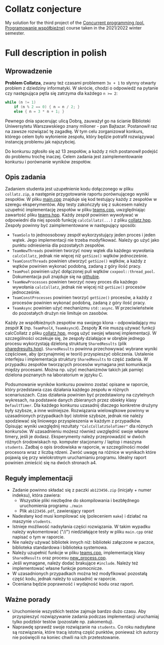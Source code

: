 # Collatz conjecture

My solution for the third project of the [Concurrent programming (pol. Programowanie współbieżne)](https://usosweb.mimuw.edu.pl/kontroler.php?_action=katalog2/przedmioty/pokazPrzedmiot&prz_kod=1000-213bPW) course taken in the 2021/2022 winter semester.

# Full description in polish

## Wprowadzenie

**Problem Collatza**, zwany też czasami problemem `3x + 1` to słynny otwarty problem z dziedziny informatyki. W skrócie, chodzi o odpowiedź na pytanie czy następująca pętla się zatrzyma dla każdego `n >= 2`:

``` c
while (n != 1)
    if (n % 2 == 0) { n = n / 2; }
    else { n = 3 * n + 1; }
```
Pewnego dnia spacerując ulicą Dobrą, zauważył go na ścianie Biblioteki Uniwersytetu Warszawskiego znany milioner - pan Bajtazar. Postanowił raz na zawsze rozwiązać tę zagadkę. W tym celu zorganizował konkurs, którego celem było wyłonienie zespołu, który będzie potrafił rozwiązywać instancję problemu jak najszybciej.

Do konkursu zgłosiło się aż 13 zespołów, a każdy z nich postanowił podejść do problemu trochę inaczej. Celem zadania jest zaimplementowanie konkursu i porównanie wyników zespołów.

## Opis zadania

Zadaniem studenta jest uzupełnienie kodu dołączonego w pliku `collatz.zip`, a następnie przygotowanie raportu porównującego wyniki zespołów. W pliku [main.cpp](https://github.com/patjed41/PW-3-CollatzConjecture/blob/master/src/main.cpp) znajduje się kod testujący każdy z zespołów w szeregu eksperymentów. Aby testy zakończyły się z sukcesem należy uzupełnić implementację zespołów w pliku [teams.cpp](https://github.com/patjed41/PW-3-CollatzConjecture/blob/master/src/teams.cpp), uwzględniając zawartość pliku [teams.hpp](https://github.com/patjed41/PW-3-CollatzConjecture/blob/master/src/teams.hpp). Każdy zespół powinien wywoływać w odpowiedni dla niej sposób funkcję `calcCollatz(...)` z pliku [collatz.hpp](https://github.com/patjed41/PW-3-CollatzConjecture/blob/master/src/collatz.hpp). Zespoły powinny być zaimplementowane w następujący sposób:
- `TeamSolo` to jednoosobowy zespół wykorzystujący jeden proces i jeden wątek. Jego implementacji nie trzeba modyfikować. Należy go użyć jako punktu odniesienia dla pozostałych zespołów.
- `TeamNewThreads` powinien tworzyć nowy wątek dla każdego wywołania `calcCollatz`, jednak nie więcej niż `getSize()` wątków jednocześnie.
- `TeamConstThreads` powinien utworzyć `getSize()` wątków, a każdy z wątków powinien wykonać podobną, zadaną z góry ilość pracy.
- `TeamPool` powinien użyć dołączonej puli wątków `cxxpool::thread_pool`. Dokumentacja puli znajduje się na [githubie](https://github.com/bloomen/cxxpool).
- `TeamNewProcesses` powinien tworzyć nowy proces dla każdego wywołania `calcCollatz`, jednak nie więcej niż `getSize()` procesów jednocześnie.
- `TeamConstProcesses` powinien tworzyć `getSize()` procesów, a każdy z procesów powinien wykonać podobną, zadaną z góry ilość pracy.
- `TeamAsync` powinien użyć mechanizmu `std::async`. W przeciwieństwie do pozostałych drużyn nie limituje on zasobów.

Każdy ze współbieżnych zespołów ma swojego klona - odpowiadający mu zespół **X** (np. `TeamPoolX`, `TeamAsyncX`). Zespoły **X** nie muszą używać funkcji calcCollatz z pliku [collatz.hpp](https://github.com/patjed41/PW-3-CollatzConjecture/blob/master/src/collatz.hpp), mogą użyć swojej własnej implementacji. W szczególności oczekuje się, że zespoły działające w obrębie jednego procesu wykorzystają dzieloną strukturę `SharedResults` (plik [sharedresults.hpp](https://github.com/patjed41/PW-3-CollatzConjecture/blob/master/src/sharedresults.hpp)). `SharedResults` powinna przechowywać wybrane wyniki częściowe, aby (przynajmniej w teorii) przyspieszyć obliczenia. Ustalenie interfejsu i implementacja struktury `SharedResults` to część zadania. W przypadku zespołów tworzących procesów wymagana jest komunikacja między procesami. Można np. użyć mechanizmów takich jak pamięć dzielona poznanych na laboratorium w języku C.

Podsumowanie wyników konkursu powinno zostać opisane w raporcie, który przedstawia czas działania każdego zespołu w różnych scenariuszach. Czas działania powinien być przedstawiony na czytelnych wykresach, na podstawie danych zbieranych przez obiekty klasy `DefaultTimer`. Dla każdego konkursu uzasadnij dlaczego konkretne drużyny były szybsze, a inne wolniejsze. Rozwiązania wielowątkowe powinny w uzasadnionych przypadkach być istotnie szybsze, jednak nie należy spodziewać się liniowego przyspieszenia w każdym z przypadków. Opisując wyniki uwzględnij rezultaty `"CalcCollatzSoloTimer"` dla różnych konkursów. W uzasadnieniu możesz również uwzględnić swoje własne timery, jeśli je dodasz. Eksperymenty należy przeprowadzić w dwóch różnych środowiskach np. komputer stacjonarny / laptop i maszyna `students`. Zadbaj o opis środowiska w raporcie, w szczególności model procesora wraz z liczbą rdzeni. Zwróć uwagę na różnice w wynikach które pojawią się przy wielokrotnym uruchamianiu programu. Idealny raport powinien zmieścić się na dwóch stronach a4.

## Reguły implementacji

- Zadanie powinno składać się z paczki `ab123456.zip` (inicjały + numer indeksu), która zawiera:
  - Wszystkie pliki niezbędne do skompilowania i bezbłędnego uruchomienia programu `./main`
  - Plik `ab123456.pdf`, zawierający raport
- Nadesłany kod musi kompilować się (poleceniem `make`) i działać na maszynie `students`.
- Istnieje możliwość nadsyłania części rozwiązania. W takim wypadku należy wykomentować ("//") niedziałające testy w pliku `main.cpp` oraz napisać o tym w raporcie.
- Nie należy używać bibliotek innych niż: biblioteki załączone w paczce, biblioteka standardowa i biblioteka systemowa.
- Należy uzupełnić funkcje w pliku [teams.cpp](https://github.com/patjed41/PW-3-CollatzConjecture/blob/master/src/teams.cpp), implementację klasy `SharedResults` oraz procesu [new_process.cpp](https://github.com/patjed41/PW-3-CollatzConjecture/blob/master/src/new_process.cpp).
- Jeśli wymagane, należy dodać brakujące `#include`. Należy też implementować własne funkcje pomocnicze.
- W uzasadnionych przypadkach można też modyfikować pozostałą część kodu, jednak należy to uzasadnić w raporcie.
- Oceniana będzie poprawność i wydajność kodu oraz raport.

## Ważne porady
- Uruchomienie wszystkich testów zajmuje bardzo dużo czasu. Aby przyspieszyć rozwiązywanie zadania podczas implementacji uruchamiaj tylko podzbiór testów (pozostałe np. zakomentuj).
- Naprawdę sprawdź swoje rozwiązanie na `students`. Co roku nadsyłane są rozwiązania, które tracą istotną część punktów, ponieważ ich autorzy nie poświęcili na koniec chwili na ich przetestowanie.

